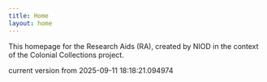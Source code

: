 ```yaml
---
title: Home
layout: home
---
```


This homepage for the Research Aids (RA), created by NIOD in the context of the Colonial Collections project. 


current version from 2025-09-11 18:18:21.094974